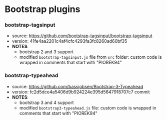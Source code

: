# Bootstrap plugins

### bootstrap-tagsinput
* source: https://github.com/bootstrap-tagsinput/bootstrap-tagsinput
* version: 41fe4aa2201c4af4cfc4293fa3fc8260ad60bf35
* __NOTES__:
  - bootstrap 2 and 3 support
  - modified `bootstrap-tagsinput.js` file from `src` folder: custom code is wrapped in comments that start with "PIOREK94"

### bootstrap-typeahead
* source: https://github.com/bassjobsen/Bootstrap-3-Typeahead
* version: fc2d5dce4a5406d9b924224e395d5647918707c7 commit
* __NOTES__:
  - bootstrap 3 and 4 support
  - modified `bootstrap3-typeahead.js` file: custom code is wrapped in comments that start with "PIOREK94"
